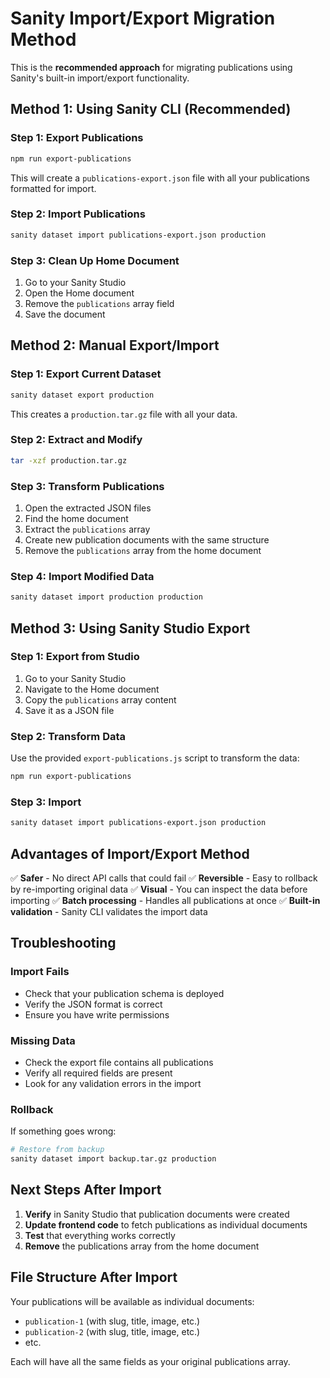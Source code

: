 # Sanity Import/Export Migration Method

This is the **recommended approach** for migrating publications using Sanity's built-in import/export functionality.

## Method 1: Using Sanity CLI (Recommended)

### Step 1: Export Publications

```bash
npm run export-publications
```

This will create a `publications-export.json` file with all your publications formatted for import.

### Step 2: Import Publications

```bash
sanity dataset import publications-export.json production
```

### Step 3: Clean Up Home Document

1. Go to your Sanity Studio
2. Open the Home document
3. Remove the `publications` array field
4. Save the document

## Method 2: Manual Export/Import

### Step 1: Export Current Dataset

```bash
sanity dataset export production
```

This creates a `production.tar.gz` file with all your data.

### Step 2: Extract and Modify

```bash
tar -xzf production.tar.gz
```

### Step 3: Transform Publications

1. Open the extracted JSON files
2. Find the home document
3. Extract the `publications` array
4. Create new publication documents with the same structure
5. Remove the `publications` array from the home document

### Step 4: Import Modified Data

```bash
sanity dataset import production production
```

## Method 3: Using Sanity Studio Export

### Step 1: Export from Studio

1. Go to your Sanity Studio
2. Navigate to the Home document
3. Copy the `publications` array content
4. Save it as a JSON file

### Step 2: Transform Data

Use the provided `export-publications.js` script to transform the data:

```bash
npm run export-publications
```

### Step 3: Import

```bash
sanity dataset import publications-export.json production
```

## Advantages of Import/Export Method

✅ **Safer** - No direct API calls that could fail
✅ **Reversible** - Easy to rollback by re-importing original data
✅ **Visual** - You can inspect the data before importing
✅ **Batch processing** - Handles all publications at once
✅ **Built-in validation** - Sanity CLI validates the import data

## Troubleshooting

### Import Fails

- Check that your publication schema is deployed
- Verify the JSON format is correct
- Ensure you have write permissions

### Missing Data

- Check the export file contains all publications
- Verify all required fields are present
- Look for any validation errors in the import

### Rollback

If something goes wrong:

```bash
# Restore from backup
sanity dataset import backup.tar.gz production
```

## Next Steps After Import

1. **Verify** in Sanity Studio that publication documents were created
2. **Update frontend code** to fetch publications as individual documents
3. **Test** that everything works correctly
4. **Remove** the publications array from the home document

## File Structure After Import

Your publications will be available as individual documents:

- `publication-1` (with slug, title, image, etc.)
- `publication-2` (with slug, title, image, etc.)
- etc.

Each will have all the same fields as your original publications array.
